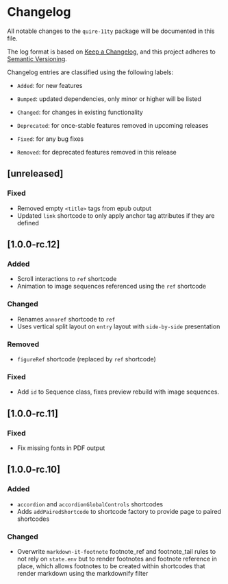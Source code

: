 # Changelog

All notable changes to the `quire-11ty` package will be documented in this file.

The log format is based on [Keep a Changelog](https://keepachangelog.com/en/1.0.0/), and this project adheres to [Semantic Versioning](https://semver.org/spec/v2.0.0.html).

Changelog entries are classified using the following labels:

- `Added`: for new features

- `Bumped`: updated dependencies, only minor or higher will be listed

- `Changed`: for changes in existing functionality

- `Deprecated`: for once-stable features removed in upcoming releases

- `Fixed`: for any bug fixes

- `Removed`: for deprecated features removed in this release

## [unreleased]

### Fixed

- Removed empty `<title>` tags from epub output
- Updated `link` shortcode to only apply anchor tag attributes if they are defined

## [1.0.0-rc.12]

### Added

- Scroll interactions to `ref` shortcode
- Animation to image sequences referenced using the `ref` shortcode

### Changed

- Renames `annoref` shortcode to `ref`
- Uses vertical split layout on `entry` layout with `side-by-side` presentation

### Removed

- `figureRef` shortcode (replaced by `ref` shortcode)

### Fixed

- Add `id` to Sequence class, fixes preview rebuild with image sequences.

## [1.0.0-rc.11]

### Fixed

- Fix missing fonts in PDF output

## [1.0.0-rc.10]

### Added
- `accordion` and `accordionGlobalControls` shortcodes
- Adds `addPairedShortcode` to shortcode factory to provide page to paired shortcodes

### Changed
- Overwrite `markdown-it-footnote` footnote_ref and footnote_tail rules to not rely on `state.env` but to render footnotes and footnote reference in place, which allows footnotes to be created within shortcodes that render markdown using the markdownify filter

